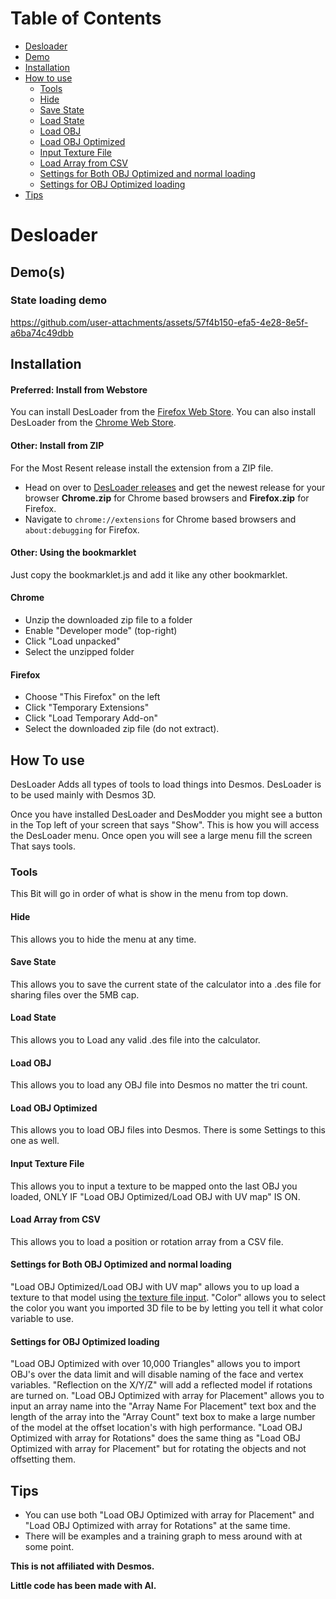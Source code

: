 
# Table of Contents
- [Desloader](#desloader)
- [Demo](#demos)
- [Installation](#installation)
- [How to use](#how-to-use)
  - [Tools](#tools)
  - [Hide](#hide)
  - [Save State](#save-state)
  - [Load State](#load-state)
  - [Load OBJ](#load-obj)
  - [Load OBJ Optimized](#load-obj-optimized)
  - [Input Texture File](#input-texture-file)
  - [Load Array from CSV](#load-array-from-csv)
  - [Settings for Both OBJ Optimized and normal loading](#settings-for-both-obj-optimized-and-normal-loading)
  - [Settings for OBJ Optimized loading](#settings-for-obj-optimized-loading)
- [Tips](#tips)


# Desloader

## Demo(s)
### State loading demo


https://github.com/user-attachments/assets/57f4b150-efa5-4e28-8e5f-a6ba74c49dbb


## Installation
#### Preferred: Install from Webstore
You can install DesLoader from the [Firefox Web Store](https://addons.mozilla.org/en-US/firefox/addon/desloader-for-desmos/).
You can also install DesLoader from the [Chrome Web Store](https://chromewebstore.google.com/detail/desloader-for-desmos/pcpegebkojgbkaclajlbkbmhjcigedpm).

#### Other: Install from ZIP
For the Most Resent release install the extension from a ZIP file.

- Head on over to [DesLoader releases](https://github.com/Mr-milky-way/Desloader/releases/tag/0.1.0) and get the newest release for your browser **Chrome.zip** for Chrome based browsers and **Firefox.zip** for Firefox.
- Navigate to `chrome://extensions` for Chrome based browsers and `about:debugging` for Firefox.

#### Other: Using the bookmarklet
Just copy the bookmarklet.js and add it like any other bookmarklet.

#### Chrome
- Unzip the downloaded zip file to a folder
- Enable "Developer mode" (top-right)
- Click "Load unpacked"
- Select the unzipped folder

#### Firefox
- Choose "This Firefox" on the left
- Click "Temporary Extensions"
- Click "Load Temporary Add-on"
- Select the downloaded zip file (do not extract).

## How To use
DesLoader Adds all types of tools to load things into Desmos. DesLoader is to be used mainly with Desmos 3D.

Once you have installed DesLoader and DesModder you might see a button in the Top left of your screen that says "Show". This is how you will access the DesLoader menu. Once open you will see a large menu fill the screen That says tools.

### Tools
This Bit will go in order of what is show in the menu from top down.

#### Hide
This allows you to hide the menu at any time.

#### Save State
This allows you to save the current state of the calculator into a .des file for sharing files over the 5MB cap.

#### Load State
This allows you to Load any valid .des file into the calculator.

#### Load OBJ
This allows you to load any OBJ file into Desmos no matter the tri count.

#### Load OBJ Optimized
This allows you to load OBJ files into Desmos. There is some Settings to this one as well.

#### Input Texture File
This allows you to input a texture to be mapped onto the last OBJ you loaded, ONLY IF "Load OBJ Optimized/Load OBJ with UV map" IS ON.

#### Load Array from CSV
This allows you to load a position or rotation array from a CSV file.

#### Settings for Both OBJ Optimized and normal loading

"Load OBJ Optimized/Load OBJ with UV map" allows you to up load a texture to that model using [the texture file input](#input-texture-file).
"Color" allows you to select the color you want you imported 3D file to be by letting you tell it what color variable to use.

#### Settings for OBJ Optimized loading
"Load OBJ Optimized with over 10,000 Triangles" allows you to import OBJ's over the data limit and will disable naming of the face and vertex variables.
"Reflection on the X/Y/Z" will add a reflected model if rotations are turned on.
"Load OBJ Optimized with array for Placement" allows you to input an array name into the "Array Name For Placement" text box and the length of the array into the "Array Count" text box to make a large number of the model at the offset location's with high performance.
"Load OBJ Optimized with array for Rotations" does the same thing as "Load OBJ Optimized with array for Placement" but for rotating the objects and not offsetting them.

## Tips

- You can use both "Load OBJ Optimized with array for Placement" and "Load OBJ Optimized with array for Rotations" at the same time.
- There will be examples and a training graph to mess around with at some point.


**This is not affiliated with Desmos.**

**Little code has been made with AI.**
